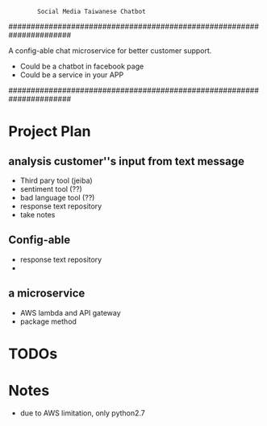 

            Social Media Taiwanese Chatbot

######################################################################

A config-able chat microservice for better customer support.

* Could be a chatbot in facebook page
* Could be a service in your APP

######################################################################

# Project Plan

## analysis customer''s input from text message
- Third pary tool (jeiba)
- sentiment tool (??)
- bad language tool (??)
- response text repository
- take notes   
## Config-able
- response text repository
- 
## a microservice 
- AWS lambda and API gateway
- package method

# TODOs
##  


# Notes
- due to AWS limitation, only python2.7
